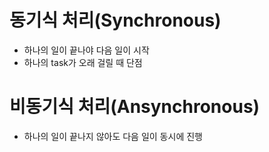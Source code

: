# 동기식 처리(Synchronous)
- 하나의 일이 끝나야 다음 일이 시작 
- 하나의 task가 오래 걸릴 때 단점

# 비동기식 처리(Ansynchronous)
- 하나의 일이 끝나지 않아도 다음 일이 동시에 진행